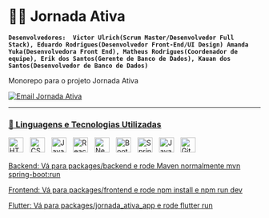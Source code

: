 

# 🏃‍♂ Jornada Ativa

**`Desenvolvedores: 
Victor Ulrich(Scrum Master/Desenvolvedor Full Stack),
Eduardo Rodrigues(Desenvolvedor Front-End/UI Design)
Amanda Yuka(Desenvolvedora Front End),
Matheus Rodrigues(Coordenador de equipe),
Erik dos Santos(Gerente de Banco de Dados),
Kauan dos Santos(Desenvolvedor de Banco de Dados)`**

Monorepo para o projeto Jornada Ativa

<p align="left">
    <a href="mailto:victorulrich07@gmail.com">
        <img 
            alt="Email Jornada Ativa" 
            title="Contato via Email" 
            src="https://img.shields.io/badge/jornadaativa2025@gmail.com-D14836?style=for-the-badge&logo=gmail&logoColor=white"
        />
</p>

---

### 🤖 Linguagens e Tecnologias Utilizadas

<img 
    align="left" 
    alt="HTML"
    title="HTML" 
    width="30px" 
    style="padding-right: 10px;" 
    src="https://cdn.jsdelivr.net/gh/devicons/devicon@latest/icons/html5/html5-original.svg" 
/>
<img 
    align="left" 
    alt="CSS" 
    title="CSS"
    width="30px" 
    style="padding-right: 10px;" 
    src="https://cdn.jsdelivr.net/gh/devicons/devicon@latest/icons/css3/css3-original.svg" 
/>
<img 
    align="left" 
    alt="JavaScript" 
    title="JavaScript"
    width="30px" 
    style="padding-right: 10px;" 
    src="https://cdn.jsdelivr.net/gh/devicons/devicon@latest/icons/javascript/javascript-original.svg" 
/>
<img 
    align="left" 
    alt="React"
    title="React" 
    width="30px" 
    style="padding-right: 10px;" 
    src="https://cdn.jsdelivr.net/gh/devicons/devicon@latest/icons/react/react-original.svg" 
/>
<img 
    align="left" 
    alt="Next.js" 
    title="Next.js"
    width="30px" 
    style="padding-right: 10px;" 
    src="https://cdn.jsdelivr.net/gh/devicons/devicon@latest/icons/nextjs/nextjs-original.svg" 
/>
<img 
    align="left" 
    alt="Bootstrap"
    title="Bootstrap" 
    width="30px" 
    style="padding-right: 10px;" 
    src="https://cdn.jsdelivr.net/gh/devicons/devicon@latest/icons/bootstrap/bootstrap-original.svg" 
/>
<img 
    align="left" 
    alt="SpringBoot" 
    title="SpringBoot"
    width="30px" 
    style="padding-right: 10px;" 
    src="https://cdn.jsdelivr.net/gh/devicons/devicon@latest/icons/spring/spring-original.svg"
/>
<img 
    align="left" 
    alt="Java" 
    title="Java"
    width="30px" 
    style="padding-right: 10px;" 
    src="https://cdn.jsdelivr.net/gh/devicons/devicon@latest/icons/java/java-original.svg" 
/>

<img 
    align="left" 
    alt="Git" 
    title="Git"
    width="30px" 
    style="padding-right: 10px;" 
    src="https://cdn.jsdelivr.net/gh/devicons/devicon@latest/icons/git/git-original.svg" 
/>

<br/>
<br/>

<p>Backend: Vá para packages/backend e rode Maven normalmente mvn spring-boot:run</p>

<p>Frontend: Vá para packages/frontend e rode npm install e npm run dev</p>

<p>Flutter: Vá para packages/jornada_ativa_app e rode flutter run</p>


<br/>
<br/>
